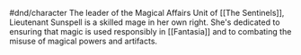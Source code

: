 #dnd/character
The leader of the Magical Affairs Unit of [[The Sentinels]], Lieutenant Sunspell is a skilled mage in her own right. She's dedicated to ensuring that magic is used responsibly in [[Fantasia]] and to combating the misuse of magical powers and artifacts.